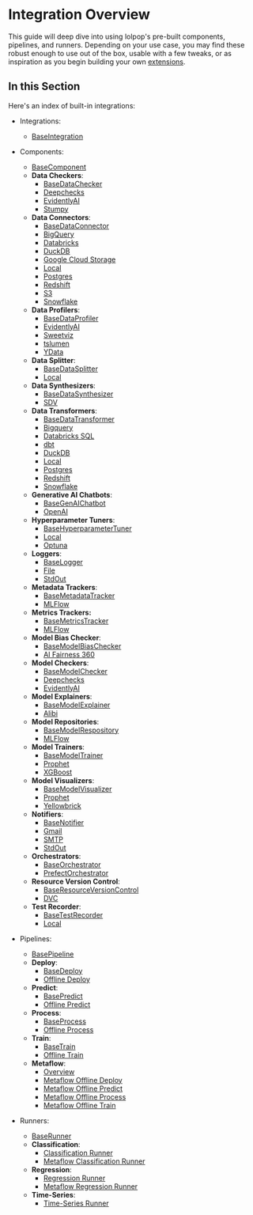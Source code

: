 # Integration Overview

This guide will deep dive into using lolpop's pre-built components, pipelines, and runners. Depending on your use case, you may find these robust enough to use out of the box, usable with a few tweaks, or as inspiration as you begin building your own [extensions](extensions.md). 


## In this Section

Here's an index of built-in integrations: 

- Integrations: 
    - [BaseIntegration](base_integration.md)
- Components: 
    - [BaseComponent](base_component.md)
    - **Data Checkers**: 
        - [BaseDataChecker](base_data_checker.md)
        - [Deepchecks](deepchecks_data_checker.md)
        - [EvidentlyAI](evidentlyai_data_checker.md)
        - [Stumpy](stumpy_matrix_profiler.md)
    - **Data Connectors**: 
        - [BaseDataConnector](base_data_connector.md)
        - [BigQuery](bigquery_data_connector.md)
        - [Databricks](databricks_sql_data_connector.md)
        - [DuckDB](duckdb_data_connector.md)
        - [Google Cloud Storage](gcs_data_connector.md)
        - [Local](local_data_connector.md)
        - [Postgres](postgres_data_connector.md)
        - [Redshift](redshift_data_connector.md)
        - [S3](s3_data_connector.md)
        - [Snowflake](snowflake_data_connector.md)
    - **Data Profilers**:
        - [BaseDataProfiler](base_data_profiler.md)
        - [EvidentlyAI](evidentlyai_data_profiler.md)
        - [Sweetviz](sweetviz_data_profiler.md)
        - [tslumen](tslumen_data_profiler.md)
        - [YData](ydata_data_profiler.md )
    - **Data Splitter**: 
        - [BaseDataSplitter](base_data_splitter.md)
        - [Local](local_data_splitter.md)
    - **Data Synthesizers**: 
        - [BaseDataSynthesizer](base_data_synthesizer.md) 
        - [SDV](sdv_data_synthesizer.md)
    - **Data Transformers**: 
        - [BaseDataTransformer](base_data_transformer.md)
        - [Bigquery](bigquery_data_transformer.md)
        - [Databricks SQL](databricks_sql_data_transformer.md)
        - [dbt](dbt_data_transformer.md)
        - [DuckDB](duckdb_data_transformer.md)
        - [Local](local_data_transformer.md)
        - [Postgres](postgres_data_transformer.md)
        - [Redshift](redshift_data_transformer.md )
        - [Snowflake](snowflake_data_transformer.md)
    - **Generative AI Chatbots**: 
        - [BaseGenAIChatbot](base_genai_chatbot.md)
        - [OpenAI](openai_chatbot.md )
    - **Hyperparameter Tuners**: 
        - [BaseHyperparameterTuner](base_hyperparameter_tuner.md)
        - [Local](local_hyperparameter_tuner.md)
        - [Optuna](optuna_hyperparameter_tuner.md) 
    - **Loggers**: 
        - [BaseLogger](base_logger.md)
        - [File](file_logger.md)
        - [StdOut](stdout_logger.md)
    - **Metadata Trackers**: 
        - [BaseMetadataTracker](base_metadata_tracker.md)
        - [MLFlow](mlflow_metadata_tracker.md)
    - **Metrics Trackers:** 
        - [BaseMetricsTracker](base_metrics_tracker.md)
        - [MLFlow](mlflow_metrics_tracker.md)
    - **Model Bias Checker**: 
        - [BaseModelBiasChecker](base_model_bias_checker.md)
        - [AI Fairness 360](aifairness360_model_bias_checker.md)
    - **Model Checkers**: 
        - [BaseModelChecker](base_model_checker.md)
        - [Deepchecks](deepchecks_model_checker.md)
        - [EvidentlyAI](evidentlyai_model_checker.md)
    - **Model Explainers**: 
        - [BaseModelExplainer](base_model_explainer.md)
        - [Alibi](alibi_model_explainer.md)
    - **Model Repositories**: 
        - [BaseModelRespository](base_model_repository.md)
        - [MLFlow](mlflow_model_repository.md)
    - **Model Trainers**: 
        - [BaseModelTrainer](base_model_trainer.md)
        - [Prophet](prophet_model_trainer.md)
        - [XGBoost](xgboost_model_trainer.md)
    - **Model Visualizers**: 
        - [BaseModelVisualizer](base_model_visualizer.md)
        - [Prophet](prophet_model_visualizer.md)
        - [Yellowbrick](yellowbrick_model_visualizer.md)
    - **Notifiers**: 
        - [BaseNotifier](base_notifier.md)
        - [Gmail](gmail_notifier.md)
        - [SMTP](smtp_notifier.md)
        - [StdOut](stdout_notifier.md)
    - **Orchestrators**: 
        - [BaseOrchestrator](base_orchestrator.md)
        - [PrefectOrchestrator](prefect_orchestrator.md)
    - **Resource Version Control**: 
        - [BaseResourceVersionControl](base_resource_version_control.md)
        - [DVC](dvc_resource_version_control.md)
    - **Test Recorder**: 
        - [BaseTestRecorder](base_test_recorder.md)
        - [Local](local_test_recorder.md)
- Pipelines: 
    - [BasePipeline](base_pipeline.md) 
    - **Deploy**: 
        - [BaseDeploy](base_deploy.md)
        - [Offline Deploy](offline_deploy.md)
    - **Predict**: 
        - [BasePredict](base_predict.md)
        - [Offline Predict](offline_predict.md)
    - **Process**: 
        - [BaseProcess](base_process.md)
        - [Offline Process](offline_process.md)
    - **Train**: 
        - [BaseTrain](base_train.md)
        - [Offline Train](offline_train.md)
    - **Metaflow**: 
        - [Overview](metaflow_overview.md)
        - [Metaflow Offline Deploy](metaflow_offline_deploy.md) 
        - [Metaflow Offline Predict](metaflow_offline_predict.md)
        - [Metaflow Offline Process](metaflow_offline_process.md)
        - [Metaflow Offline Train](metaflow_offline_train.md)

- Runners:
    - [BaseRunner](base_runner.md)
    - **Classification**: 
        - [Classification Runner](classification_runner.md)
        - [Metaflow Classification Runner](metaflow_classification_runner.md)
    - **Regression**: 
        - [Regression Runner](regression_runner.md)
        - [Metaflow Regression Runner](metaflow_regression_runner.md )
    - **Time-Series**: 
        - [Time-Series Runner](timeseries_runner.md)